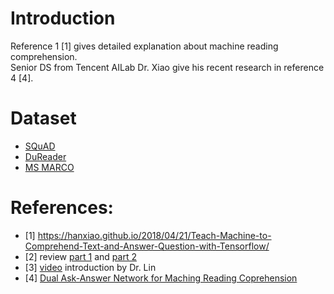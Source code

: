 # Introduction
Reference 1 [1] gives detailed explanation about machine reading comprehension.  
Senior DS from Tencent AILab Dr. Xiao give his recent research in reference 4 [4].

# Dataset
- [SQuAD](https://rajpurkar.github.io/SQuAD-explorer/)
- [DuReader](http://ai.baidu.com/broad/subordinate?dataset=dureader)
- [MS MARCO](http://www.msmarco.org/)

# References:  
- [1] https://hanxiao.github.io/2018/04/21/Teach-Machine-to-Comprehend-Text-and-Answer-Question-with-Tensorflow/
- [2] review [part 1](https://mp.weixin.qq.com/s/V2HcHgmW-SfJDwzqydadoA) and [part 2](https://mp.weixin.qq.com/s/IahvlkiACOAjicX68teA0A)
- [3] [video](https://mp.weixin.qq.com/s/6nAm1sJrAj3qqUAagwWutg) introduction by Dr. Lin
- [4] [Dual Ask-Answer Network for Maching Reading Coprehension](https://arxiv.org/abs/1809.01997)
